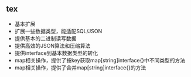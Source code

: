 ## tex

- 基本扩展
- 扩展一些数据类型，能适配SQL/JSON
- 提供基本的二进制读写数据
- 提供高效的JSON算法和压缩算法
- 提供interface到基本数据类型的转化
- map相关操作，提供了按key获取map[string]interface{}中不同类型的方法
- map相关操作，提供了合并map[string]interface{}的方法
